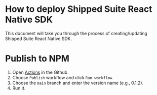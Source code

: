 # How to deploy Shipped Suite React Native SDK

This document will take you through the process of creating/updating Shipped Suite React Native SDK.

# Publish to NPM
1. Open [Actions](https://github.com/InvisibleCommerce/shipped-suite-react-native-client-sdk/actions/workflows/publish.yml) in the Github.
2. Choose `Publish` workflow and click `Run workflow`.
3. Choose the `main` branch and enter the version name (e.g., 0.1.2).
4. Run it.